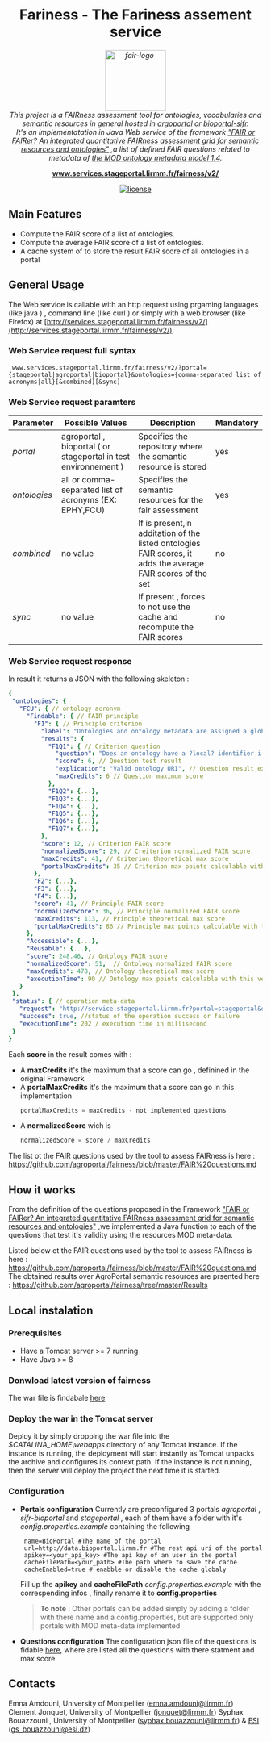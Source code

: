 <h1 align="center">Fariness - The Fariness assement service</h1>

<p align="center">
 <i>
  <img src="https://avatars.githubusercontent.com/u/16088111?s=200&v=4" alt="fair-logo" width="120px" height="120px"/>
 </i>
  <br>
  <i>
   This project is a FAIRness assessment tool for ontologies, vocabularies and semantic resources in general hosted in
   <a href="http://agroportal.lirmm.fr/">argoportal</a> or <a href="http://bioportal.lirmm.fr/">bioportal-sifr</a>. 
  </i>
  <br>
   <i>
    It's an implementatation in Java Web service of the framework 
    <a href="https://hal.archives-ouvertes.fr/lirmm-03208544/">"FAIR or FAIRer? An integrated quantitative FAIRness assessment grid for semantic resources and ontologies"</a>
    ,a list of defined FAIR questions related to metadata of <a href="https://github.com/sifrproject/MOD-Ontology/">the MOD ontology metadata model 1.4</a>.
  </i>
  <br>
</p>

<p align="center">
  <a href="http://services.stageportal.lirmm.fr/fairness/v2/"><strong>www.services.stageportal.lirmm.fr/fairness/v2/</strong></a>
  <br>
</p>

<p align="center">
  <a href="https://circleci.com/gh/angular/workflows/angular/tree/master">
    <img src="https://img.shields.io/github/license/agroportal/fairness" alt="license" />
 </a>
</p>

## Main Features
*   Compute the FAIR score of a list of ontologies. 
*   Compute the average FAIR score of a list of ontologies.
*   A cache system of to store the result FAIR score of all ontologies in a portal

## General Usage 
The Web service is callable with an http request using prgaming languages (like java ) , command line (like curl ) or simply with a web browser (like Firefox) at [http://services.stageportal.lirmm.fr/fairness/v2/](http://services.stageportal.lirmm.fr/fairness/v2/).
### Web Service request full syntax
```
 www.services.stageportal.lirmm.fr/fairness/v2/?portal={stageportal|agroportal|bioportal}&ontologies={comma-separated list of acronyms|all}[&combined][&sync]
```
### Web Service request paramters
Parameter | Possible Values | Description | Mandatory
------------ | -------------  | ------------- | -------------
*portal* | agroportal , bioportal ( or stageportal in test environnement ) | Specifies the repository  where the semantic resource is stored | yes
*ontologies* | all or comma-separated list of acronyms (EX: EPHY,FCU) | Specifies the semantic resources for the fair assessment | yes
*combined* |  no value | If is present,in additation of the listed ontologies FAIR scores, it adds the average FAIR scores of the set  | no
*sync* | no value | If present , forces to not use the cache and recompute the FAIR scores| no
### Web Service request response
In result it returns a JSON with the following skeleton :  
 ```yaml
{
  "ontologies": { 
    "FCU": { // ontology acronym
      "Findable": { // FAIR principle
        "F1": { // Principle criterion
          "label": "Ontologies and ontology metadata are assigned a globally unique and persistent identifier. ",
          "results": {
            "F1Q1": { // Criterion question
              "question": "Does an ontology have a ?local? identifier i.e., a globally unique and potentially persistent identifier assigned by the developer (or developing organization)?", // question statement 
              "score": 6, // Question test result 
              "explication": "Valid ontology URI", // Question result explanation 
              "maxCredits": 6 // Question maximum score
            },
            "F1Q2": {...},
            "F1Q3": {...},
            "F1Q4": {...},
            "F1Q5": {...},
            "F1Q6": {...},
            "F1Q7": {...},
          },
          "score": 12, // Criterion FAIR score
          "normalizedScore": 29, // Creiterion normalized FAIR score
          "maxCredits": 41, // Criterion theoretical max score 
          "portalMaxCredits": 35 // Criterion max points calculable with this version of API
        },
        "F2": {...},
        "F3": {...},
        "F4": {...},
        "score": 41, // Principle FAIR score
        "normalizedScore": 36, // Principle normalized FAIR score
        "maxCredits": 113, // Principle theoretical max score 
        "portalMaxCredits": 86 // Principle max points calculable with this version of API
      },
      "Accessible": {...},
      "Reusable": {...},
      "score": 248.46, // Ontology FAIR score
      "normalizedScore": 51,  // Ontology normalized FAIR score
      "maxCredits": 478, // Ontology theoretical max score 
      "executionTime": 90 // Ontology max points calculable with this version of API
    }
  },
  "status": { // operation meta-data
    "request": "http://service.stageportal.lirmm.fr?portal=stageportal&ontologies=FCU", // original request
    "success": true, //status of the operation success or failure
    "executionTime": 202 / execution time in millisecond
  }
}
 ```
Each **score** in the result comes with :

* A **maxCredits** it's the maximum that a score can go , definined in the original Framework
* A **portalMaxCredits** it's the maximum that a score can go in this implementation
  ``` javascript
  portalMaxCredits = maxCredits - not implemented questions
  ```
* A **normalizedScore** wich is
  ``` javascript
  normalizedScore = score / maxCredits
  ```
The list ot the FAIR questions used by the tool to assess FAIRness is here : https://github.com/agroportal/fairness/blob/master/FAIR%20questions.md 

## How it works

From the definition of the questions proposed in the Framework ["FAIR or FAIRer? An integrated quantitative FAIRness assessment grid for semantic resources and ontologies"](https://hal.archives-ouvertes.fr/lirmm-03208544/) ,we implemented a Java function to each of the questions that test it's validity using the resources MOD meta-data.

Listed below  ot the FAIR questions used by the tool to assess FAIRness is here : https://github.com/agroportal/fairness/blob/master/FAIR%20questions.md 
The obtained results over AgroPortal semantic resources are prsented here : https://github.com/agroportal/fairness/tree/master/Results

## Local instalation 
### Prerequisites

- Have a Tomcat server >= 7 running
- Have Java >= 8

### Donwload latest version of fairness
The war file is findabale [here]()
### Deploy the war in the Tomcat server
Deploy it by simply dropping the war file into the *$CATALINA_HOME\webapps* directory of any Tomcat instance. If the instance is running, the deployment will start instantly as Tomcat unpacks the archive and configures its context path.
If the instance is not running, then the server will deploy the project the next time it is started.
### Configuration
* **Portals configuration** 
  Currently are preconfigured 3 portals *agroportal* , *sifr-bioportal* and *stageportal* , each of them have a folder with it's *config.properties.example* containing the following 
   ``` properties 
    name=BioPortal #The name of the portal
    url=http://data.bioportal.lirmm.fr #The rest api uri of the portal
    apikey=<your_api_key> #The api key of an user in the portal
    cacheFilePath=<your_path> #The path where to save the cache 
    cacheEnabled=true # enabble or disable the cache globaly
  ```
  Fill up the **apikey** and **cacheFilePath** *config.properties.example* with the correspending infos , finally rename it to **config.properties** 
  > **To note** : Other portals can be added simply  by adding a folder with there name  and a config.properties, but are supported only portals with MOD meta-data implemented
  
* **Questions configuration**
  The configuration json file of the questions is fidable [here](https://github.com/agroportal/fairness/blob/master/src/main/resources/config/common/questions.config.json), where are listed all the questions with there statment and max score


## Contacts 
Emna Amdouni, University of Montpellier (emna.amdouni@lirmm.fr)
Clement Jonquet, University of Montpellier (jonquet@lirmm.fr)
Syphax Bouazzouni , University of Montpellier (syphax.bouazzouni@lirmm.fr) & [ESI](https://www.esi.dz/) (gs_bouazzouni@esi.dz)
